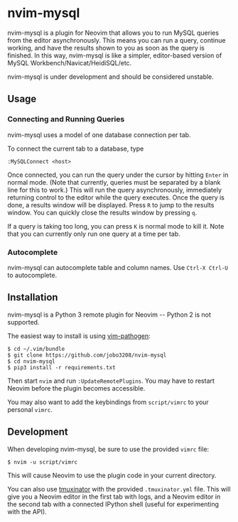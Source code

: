 # nvim-mysql

nvim-mysql is a plugin for Neovim that allows you to run MySQL queries
from the editor asynchronously. This means you can run a query, continue
working, and have the results shown to you as soon as the query is
finished. In this way, nvim-mysql is like a simpler, editor-based version
of MySQL Workbench/Navicat/HeidiSQL/etc.

nvim-mysql is under development and should be considered unstable.

## Usage

### Connecting and Running Queries

nvim-mysql uses a model of one database connection per tab.

To connect the current tab to a database, type

    :MySQLConnect <host>

Once connected, you can run the query under the cursor by hitting `Enter`
in normal mode. (Note that currently, queries must be separated by a blank
line for this to work.) This will run the query asynchronously,
immediately returning control to the editor while the query executes. Once
the query is done, a results window will be displayed. Press `R` to jump
to the results window. You can quickly close the results window by
pressing `q`.

If a query is taking too long, you can press `K` is normal mode to kill
it. Note that you can currently only run one query at a time per tab.

### Autocomplete

nvim-mysql can autocomplete table and column names. Use `Ctrl-X Ctrl-U` to
autocomplete.

## Installation

nvim-mysql is a Python 3 remote plugin for Neovim -- Python 2 is not
supported.

The easiest way to install is using
[vim-pathogen](https://github.com/tpope/vim-pathogen):

    $ cd ~/.vim/bundle
    $ git clone https://github.com/jobo3208/nvim-mysql
    $ cd nvim-mysql
    $ pip3 install -r requirements.txt

Then start `nvim` and run `:UpdateRemotePlugins`. You may have to restart
Neovim before the plugin becomes accessible.

You may also want to add the keybindings from `script/vimrc` to your
personal `vimrc`.

## Development

When developing nvim-mysql, be sure to use the provided `vimrc` file:

    $ nvim -u script/vimrc

This will cause Neovim to use the plugin code in your current directory.

You can also use [tmuxinator](https://github.com/tmuxinator/tmuxinator)
with the provided `.tmuxinator.yml` file. This will give you a Neovim
editor in the first tab with logs, and a Neovim editor in the second tab
with a connected IPython shell (useful for experimenting with the API).
